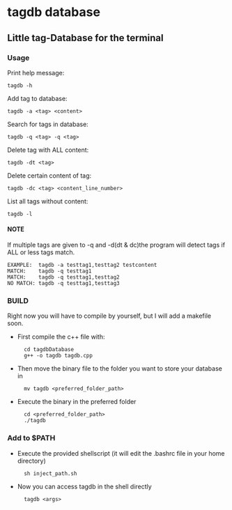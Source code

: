 # tagdb database
## Little tag-Database for the terminal
### Usage
Print help message:

    tagdb -h
    
Add tag to database:
 
    tagdb -a <tag> <content>

Search for tags in database:

    tagdb -q <tag> -q <tag>
    
Delete tag with ALL content:
    
    tagdb -dt <tag>
Delete certain content of tag:

    tagdb -dc <tag> <content_line_number>
List all tags without content:

    tagdb -l 
#### NOTE

If multiple tags are given to -q and -d(dt & dc)the program will detect tags if ALL or less tags match.

    EXAMPLE:  tagdb -a testtag1,testtag2 testcontent
    MATCH:    tagdb -q testtag1
    MATCH:    tagdb -q testtag1,testtag2
    NO MATCH: tagdb -q testtag1,testtag3
### BUILD
Right now you will have to compile by yourself, but I will add a makefile soon.
* First compile the c++ file with:

        cd tagdbDatabase
        g++ -o tagdb tagdb.cpp
* Then move the binary file to the folder you want to store your database in

        mv tagdb <preferred_folder_path>
* Execute the binary in the preferred folder

        cd <preferred_folder_path>
        ./tagdb
### Add to $PATH
* Execute the provided shellscript (it will edit the .bashrc file in your home directory)
        
        sh inject_path.sh
* Now you can access tagdb in the shell directly
        
        tagdb <args>
